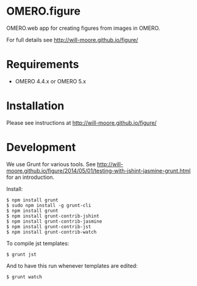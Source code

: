 OMERO.figure
============

OMERO.web app for creating figures from images in OMERO.

For full details see http://will-moore.github.io/figure/


Requirements
============

* OMERO 4.4.x or OMERO 5.x

Installation
============

Please see instructions at http://will-moore.github.io/figure/


Development
===========

We use Grunt for various tools.
See http://will-moore.github.io/figure/2014/05/01/testing-with-jshint-jasmine-grunt.html
for an introduction.

Install:

    $ npm install grunt
    $ sudo npm install -g grunt-cli
    $ npm install grunt
    $ npm install grunt-contrib-jshint
    $ npm install grunt-contrib-jasmine
    $ npm install grunt-contrib-jst
    $ npm install grunt-contrib-watch


To compile jst templates:

	$ grunt jst

And to have this run whenever templates are edited:

	$ grunt watch

